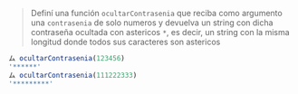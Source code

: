 > Definí una función `ocultarContrasenia` que reciba como argumento una `contrasenia` de solo numeros y devuelva un string con dicha contraseña ocultada con astericos `*`, es decir, un string con la misma longitud donde todos sus caracteres son astericos
>
```javascript
ム ocultarContrasenia(123456)
'******'
ム ocultarContrasenia(111222333)
'*********'
```